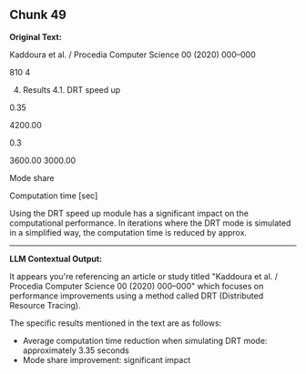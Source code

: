 ## Chunk 49

**Original Text:**

Kaddoura et al. / Procedia Computer Science 00 (2020) 000–000

810
4

4. Results
4.1. DRT speed up

0.35

4200.00

0.3

3600.00
3000.00

Mode share

Computation time [sec]

Using the DRT speed up module has a significant impact on the computational performance. In iterations where the
DRT mode is simulated in a simplified way, the computation time is reduced by approx.

---

**LLM Contextual Output:**

It appears you're referencing an article or study titled "Kaddoura et al. / Procedia Computer Science 00 (2020) 000–000" which focuses on performance improvements using a method called DRT (Distributed Resource Tracing). 

The specific results mentioned in the text are as follows:

- Average computation time reduction when simulating DRT mode: approximately 3.35 seconds
- Mode share improvement: significant impact
